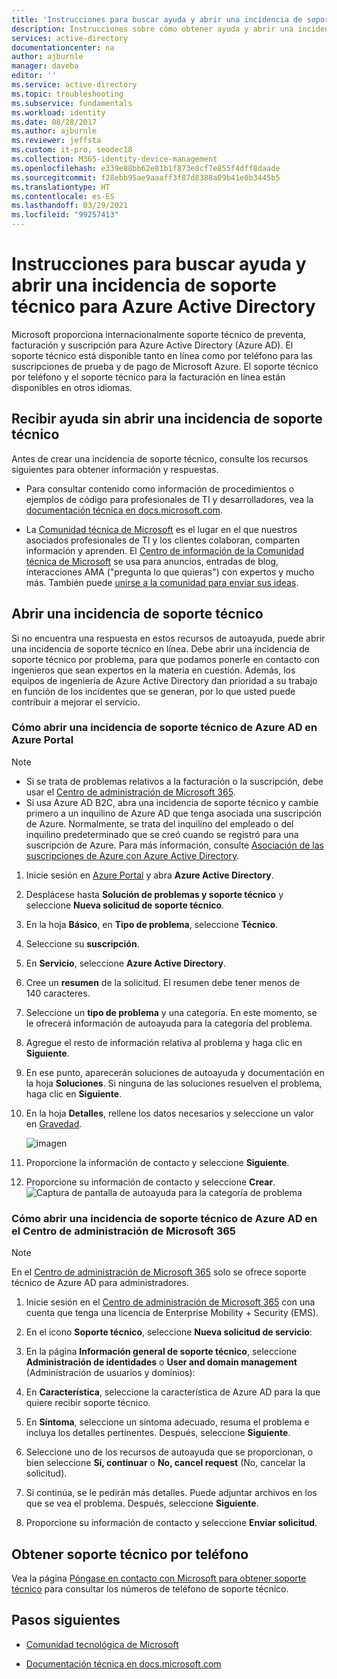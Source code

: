 ```yaml
---
title: 'Instrucciones para buscar ayuda y abrir una incidencia de soporte técnico: Azure Active Directory | Microsoft Docs'
description: Instrucciones sobre cómo obtener ayuda y abrir una incidencia de soporte técnico para Azure Active Directory.
services: active-directory
documentationcenter: na
author: ajburnle
manager: daveba
editor: ''
ms.service: active-directory
ms.topic: troubleshooting
ms.subservice: fundamentals
ms.workload: identity
ms.date: 08/28/2017
ms.author: ajburnle
ms.reviewer: jeffsta
ms.custom: it-pro, seodec18
ms.collection: M365-identity-device-management
ms.openlocfilehash: e339e88bb62e81b1f873e8cf7e855f4dff8daade
ms.sourcegitcommit: f28ebb95ae9aaaff3f87d8388a09b41e0b3445b5
ms.translationtype: HT
ms.contentlocale: es-ES
ms.lasthandoff: 03/29/2021
ms.locfileid: "99257413"
---
```

# <a name="find-help-and-open-a-support-ticket-for-azure-active-directory"></a>Instrucciones para buscar ayuda y abrir una incidencia de soporte técnico para Azure Active Directory
Microsoft proporciona internacionalmente soporte técnico de preventa, facturación y suscripción para Azure Active Directory (Azure AD). El soporte técnico está disponible tanto en línea como por teléfono para las suscripciones de prueba y de pago de Microsoft Azure. El soporte técnico por teléfono y el soporte técnico para la facturación en línea están disponibles en otros idiomas. 

## <a name="find-help-without-opening-a-support-ticket"></a>Recibir ayuda sin abrir una incidencia de soporte técnico

Antes de crear una incidencia de soporte técnico, consulte los recursos siguientes para obtener información y respuestas. 

* Para consultar contenido como información de procedimientos o ejemplos de código para profesionales de TI y desarrolladores, vea la [documentación técnica en docs.microsoft.com](../index.yml).

* La [Comunidad técnica de Microsoft](https://techcommunity.microsoft.com/) es el lugar en el que nuestros asociados profesionales de TI y los clientes colaboran, comparten información y aprenden. El [Centro de información de la Comunidad técnica de Microsoft](https://techcommunity.microsoft.com/t5/Community-Info-Center/ct-p/Community-Info-Center) se usa para anuncios, entradas de blog, interacciones AMA ("pregunta lo que quieras") con expertos y mucho más. También puede [unirse a la comunidad para enviar sus ideas](https://techcommunity.microsoft.com/t5/Communities/ct-p/communities).


## <a name="open-a-support-ticket"></a>Abrir una incidencia de soporte técnico

Si no encuentra una respuesta en estos recursos de autoayuda, puede abrir una incidencia de soporte técnico en línea. Debe abrir una incidencia de soporte técnico por problema, para que podamos ponerle en contacto con ingenieros que sean expertos en la materia en cuestión. Además, los equipos de ingeniería de Azure Active Directory dan prioridad a su trabajo en función de los incidentes que se generan, por lo que usted puede contribuir a mejorar el servicio.

### <a name="how-to-open-a-support-ticket-for-azure-ad-in-the-azure-portal"></a>Cómo abrir una incidencia de soporte técnico de Azure AD en Azure Portal

> [!NOTE]
> * Si se trata de problemas relativos a la facturación o la suscripción, debe usar el [Centro de administración de Microsoft 365](https://admin.microsoft.com).  
> * Si usa Azure AD B2C, abra una incidencia de soporte técnico y cambie primero a un inquilino de Azure AD que tenga asociada una suscripción de Azure. Normalmente, se trata del inquilino del empleado o del inquilino predeterminado que se creó cuando se registró para una suscripción de Azure. Para más información, consulte [Asociación de las suscripciones de Azure con Azure Active Directory](active-directory-how-subscriptions-associated-directory.md).

1. Inicie sesión en [Azure Portal](https://portal.azure.com) y abra **Azure Active Directory**.
   
1. Desplácese hasta **Solución de problemas y soporte técnico** y seleccione **Nueva solicitud de soporte técnico**.
   
1. En la hoja **Básico**, en **Tipo de problema**, seleccione **Técnico**.

1. Seleccione su **suscripción**.

1. En **Servicio**, seleccione **Azure Active Directory**.

1. Cree un **resumen** de la solicitud. El resumen debe tener menos de 140 caracteres.
  
1. Seleccione un **tipo de problema** y una categoría. En este momento, se le ofrecerá información de autoayuda para la categoría del problema.
  
1. Agregue el resto de información relativa al problema y haga clic en **Siguiente**. 

1. En ese punto, aparecerán soluciones de autoayuda y documentación en la hoja **Soluciones**. Si ninguna de las soluciones resuelven el problema, haga clic en **Siguiente**. 

1. En la hoja **Detalles**, rellene los datos necesarios y seleccione un valor en [Gravedad](https://azure.microsoft.com/support/plans/response/). 
 
    ![imagen](https://user-images.githubusercontent.com/13383753/76565580-1c284900-6468-11ea-8c0f-85af98097b6f.png)
 
1. Proporcione la información de contacto y seleccione **Siguiente**. 

1. Proporcione su información de contacto y seleccione **Crear**.
  ![Captura de pantalla de autoayuda para la categoría de problema](./media/active-directory-troubleshooting-support-howto/open-support-ticket.png)

### <a name="how-to-open-a-support-ticket-for-azure-ad-in-the-microsoft-365-admin-center"></a>Cómo abrir una incidencia de soporte técnico de Azure AD en el Centro de administración de Microsoft 365

> [!NOTE]
> En el [Centro de administración de Microsoft 365](https://admin.microsoft.com) solo se ofrece soporte técnico de Azure AD para administradores.

1. Inicie sesión en el [Centro de administración de Microsoft 365](https://admin.microsoft.com) con una cuenta que tenga una licencia de Enterprise Mobility + Security (EMS).

1. En el icono **Soporte técnico**, seleccione **Nueva solicitud de servicio**:

1. En la página **Información general de soporte técnico**, seleccione **Administración de identidades** o **User and domain management** (Administración de usuarios y dominios):

1. En **Característica**, seleccione la característica de Azure AD para la que quiere recibir soporte técnico.

1. En **Síntoma**, seleccione un síntoma adecuado, resuma el problema e incluya los detalles pertinentes. Después, seleccione **Siguiente**.

1. Seleccione uno de los recursos de autoayuda que se proporcionan, o bien seleccione **Sí, continuar** o **No, cancel request** (No, cancelar la solicitud).

1. Si continúa, se le pedirán más detalles. Puede adjuntar archivos en los que se vea el problema. Después, seleccione **Siguiente**.

1. Proporcione su información de contacto y seleccione **Enviar solicitud**.

## <a name="get-phone-support"></a>Obtener soporte técnico por teléfono

Vea la página [Póngase en contacto con Microsoft para obtener soporte técnico](https://portal.office.com/Support/ContactUs.aspx) para consultar los números de teléfono de soporte técnico.

##  <a name="next-steps"></a>Pasos siguientes

* [Comunidad tecnológica de Microsoft](https://techcommunity.microsoft.com/)

* [Documentación técnica en docs.microsoft.com](../index.yml)
